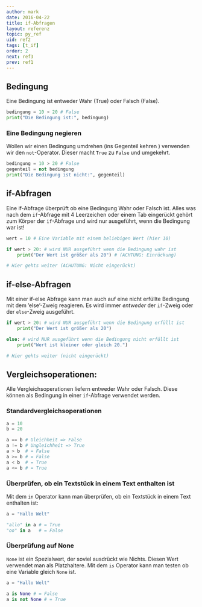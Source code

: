 ```yaml
---
author: mark
date: 2016-04-22
title: if-Abfragen
layout: referenz
topic: py_ref
uid: ref2
tags: [t_if]
order: 2
next: ref3
prev: ref1
---
```



## Bedingung
Eine Bedingung ist entweder Wahr (True) oder Falsch (False).

```python
bedingung = 10 > 20 # False
print("Die Bedingung ist:", bedingung)
```

### Eine Bedingung negieren
Wollen wir einen Bedingung umdrehen (ins Gegenteil kehren ) verwenden wir den `not`-Operator. Dieser macht `True` zu `False` und umgekehrt.

```python
bedingung = 10 > 20 # False
gegenteil = not bedingung
print("Die Bedingung ist nicht:", gegenteil)
```

## if-Abfragen
Eine if-Abfrage überprüft ob eine Bedingung Wahr oder Falsch ist.
Alles was nach dem `if`-Abfrage mit 4 Leerzeichen oder einem Tab eingerückt gehört zum Körper der `if`-Abfrage und wird nur ausgeführt, wenn die Bedingung war ist!

```python
wert = 10 # Eine Variable mit einem beliebigen Wert (hier 10)

if wert > 20: # wird NUR ausgeführt wenn die Bedingung wahr ist
    print("Der Wert ist größer als 20") # (ACHTUNG: Einrückung)

# Hier gehts weiter (ACHUTUNG: Nicht eingerückt)
```

## if-else-Abfragen
Mit einer if-else Abfrage kann man auch auf eine nicht erfüllte Bedingung mit dem ’else’-Zweig reagieren. Es wird immer *entweder* der `if`-Zweig oder der `else`-Zweig ausgeführt.

```python
if wert > 20: # wird NUR ausgeführt wenn die Bedingung erfüllt ist
    print("Der Wert ist größer als 20")

else: # wird NUR ausgeführt wenn die Bedingung nicht erfüllt ist
    print("Wert ist kleiner oder gleich 20.")

# Hier gehts weiter (nicht eingerückt)
```

## Vergleichsoperationen:
Alle Vergleichsoperationen liefern entweder Wahr oder Falsch. Diese können als Bedingung in einer `if`-Abfrage verwendet werden.

### Standardvergleichsoperationen
```python
a = 10
b = 20

a == b # Gleichheit => False
a != b # Ungleichheit => True
a > b  # = False
a >= b # = False
a < b  # = True
a <= b # = True
```

### Überprüfen, ob ein Textstück in einem Text enthalten ist

Mit dem `in` Operator kann man überprüfen, ob ein Textstück in einem Text enthalten ist:

```python
a = "Hallo Welt"

"allo" in a # = True
"oo" in a   # = False
```

### Überprüfung auf None
`None` ist ein Spezialwert, der soviel ausdrückt wie Nichts. Diesen Wert verwendet man als Platzhaltere. Mit dem `is` Operator kann man testen ob eine Variable gleich `None` ist.

```python
a = "Hallo Welt"

a is None # = False
a is not None # = True
```
